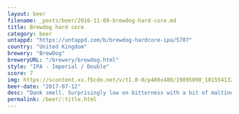 ```yaml
---
layout: beer
filename: _posts/beer/2016-11-09-brewdog-hard-core.md
title: Brewdog hard core
category: beer
untappd: "https://untappd.com/b/brewdog-hardcore-ipa/5707"
country: "United Kingdom"
brewery: "BrewDog"
breweryURL: "/brewery/brewdog.html"
style: "IPA - Imperial / Double"
score: 7
img: https://scontent.xx.fbcdn.net/v/t1.0-0/p480x480/19895090_10155413266493745_1453350128818571468_n.jpg?_nc_cat=104&_nc_ht=scontent.xx&oh=edccb1dfd7dd2d315d6e21fa138af4d7&oe=5C7CDAC8
beer-date: "2017-07-12"
desc: "Dank smell. Surprisingly low on bitterness with a bit of maltiness"
permalink: /beer/:title.html
---
```

